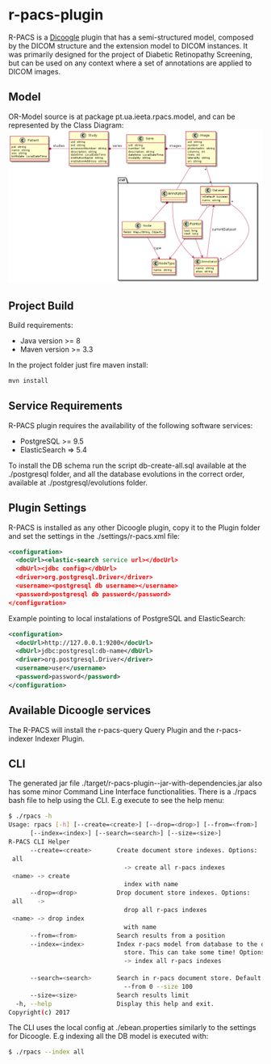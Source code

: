 # r-pacs-plugin
R-PACS is a [Dicoogle](https://github.com/bioinformatics-ua/dicoogle) plugin that has a semi-structured model, composed by the DICOM structure and the extension model to DICOM instances. It was primarily designed for the project of Diabetic Retinopathy Screening, but can be used on any context where a set of annotations are applied to DICOM images.

## Model
OR-Model source is at package pt.ua.ieeta.rpacs.model, and can be represented by the Class Diagram: ![alt text](./docs/r-pacs-model.png)

## Project Build
Build requirements:
* Java version >= 8
* Maven version >= 3.3

In the project folder just fire maven install:
```bash
mvn install
```

## Service Requirements
R-PACS plugin requires the availability of the following software services:
* PostgreSQL >= 9.5
* ElasticSearch => 5.4

To install the DB schema run the script db-create-all.sql available at the ./postgresql folder, and all the database evolutions in the correct order, available at ./postgresql/evolutions folder.

## Plugin Settings
R-PACS is installed as any other Dicoogle plugin, copy it to the Plugin folder and set the settings in the ./settings/r-pacs.xml file:
```xml
<configuration>
  <docUrl><elastic-search service url></docUrl>
  <dbUrl><jdbc config></dbUrl>
  <driver>org.postgresql.Driver</driver>
  <username><postgresql db username></username>
  <password>postgresql db password</password>
</configuration>
```

Example pointing to local instalations of PostgreSQL and ElasticSearch:
```xml
<configuration>
  <docUrl>http://127.0.0.1:9200</docUrl>
  <dbUrl>jdbc:postgresql:db-name</dbUrl>
  <driver>org.postgresql.Driver</driver>
  <username>user</username>
  <password>password</password>
</configuration>
```

## Available Dicoogle services
The R-PACS will install the r-pacs-query Query Plugin and the r-pacs-indexer Indexer Plugin.

## CLI
The generated jar file ./target/r-pacs-plugin-<version>-jar-with-dependencies.jar also has some minor Command Line Interface functionalities. There is a ./rpacs bash file to help using the CLI. E.g execute to see the help menu:
```bash
$ ./rpacs -h
Usage: rpacs [-h] [--create=<create>] [--drop=<drop>] [--from=<from>]
      [--index=<index>] [--search=<search>] [--size=<size>]
R-PACS CLI Helper
      --create=<create>       Create document store indexes. Options:
 all
                                -> create all r-pacs indexes 
 <name> -> create
                                index with name
      --drop=<drop>           Drop document store indexes. Options:
 all    ->
                                drop all r-pacs indexes 
 <name> -> drop index
                                with name
      --from=<from>           Search results from a position
      --index=<index>         Index r-pacs model from database to the document
                                store. This can take some time! Options: all
                                -> index all r-pacs indexes 

      --search=<search>       Search in r-pacs document store. Default to
                                --from 0 --size 100
      --size=<size>           Search results limit
  -h, --help                  Display this help and exit.
Copyright(c) 2017
```

The CLI uses the local config at ./ebean.properties similarly to the settings for Dicoogle. E.g indexing all the DB model is executed with:
```bash
$ ./rpacs --index all
```
